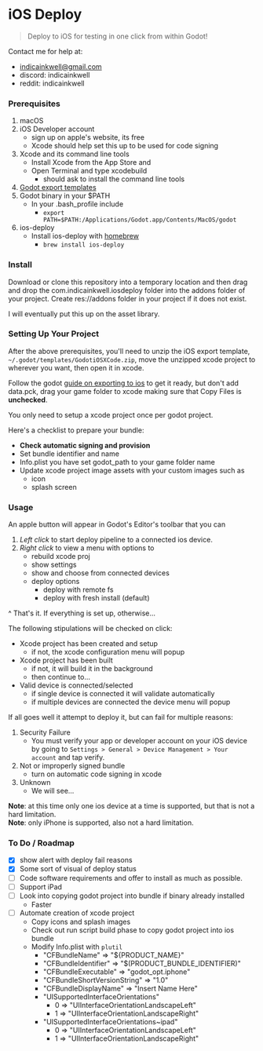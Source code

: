 # iOS Deploy

> Deploy to iOS for testing in one click from within Godot!

Contact me for help at:
- indicainkwell@gmail.com
- discord: indicainkwell
- reddit: indicainkwell

### Prerequisites

1. macOS
2. iOS Developer account
    - sign up on apple's website, its free
    - Xcode should help set this up to be used for code signing
3. Xcode and its command line tools
    - Install Xcode from the App Store and 
    - Open Terminal and type xcodebuild 
        - should ask to install the command line tools
4. [Godot export templates](https://godotengine.org/download)
5. Godot binary in your $PATH
    - In your .bash\_profile include 
        - `export PATH=$PATH:/Applications/Godot.app/Contents/MacOS/godot`
6. ios-deploy
    - Install ios-deploy with [homebrew](https://brew.sh)
        - `brew install ios-deploy`

### Install

Download or clone this repository into a temporary location and then drag and
drop the com.indicainkwell.iosdeploy folder into the addons folder of your
project. Create res://addons folder in your project if it does not exist.

I will eventually put this up on the asset library.

### Setting Up Your Project

After the above prerequisites, you'll need to unzip the iOS export template,
`~/.godot/templates/GodotiOSXCode.zip`, move the unzipped xcode project to
wherever you want, then open it in xcode.

Follow the godot [guide on exporting to
ios](http://docs.godotengine.org/en/latest/learning/workflow/export/exporting_for_ios.html)
to get it ready, but don't add data.pck, drag your  game folder to xcode making
sure that Copy Files is **unchecked**.

You only need to setup a xcode project once per godot project.

Here's a checklist to prepare your bundle:
- **Check automatic signing and provision**
- Set bundle identifier and name
- Info.plist you have set godot\_path to your game folder name
- Update xcode project image assets with your custom images such as
    - icon
    - splash screen

### Usage

An apple button will appear in Godot's Editor's toolbar that you can

1. *Left click* to start deploy pipeline to a connected ios device.
2. *Right click* to view a menu with options to
    - rebuild xcode proj
    - show settings
    - show and choose from connected devices
    - deploy options
        - deploy with remote fs
        - deploy with fresh install (default)

^ That's it. If everything is set up, otherwise...

The following stipulations will be checked on click:

- Xcode project has been created and setup
    - if not, the xcode configuration menu will popup
- Xcode project has been built
    - if not, it will build it in the background
    - then continue to...
- Valid device is connected/selected
    - if single device is connected it will validate automatically
    - if multiple devices are connected the device menu will popup

If all goes well it attempt to deploy it, but can fail for multiple reasons:

1. Security Failure
    - You must verify your app or developer account on your iOS device by going
      to `Settings > General > Device Management > Your account` and tap verify.
2. Not or improperly signed bundle
    - turn on automatic code signing in xcode
3. Unknown
    - We will see...

**Note**: at this time only one ios device at a time is supported, but that is not a
hard limitation.  
**Note**: only iPhone is supported, also not a hard limitation.

### To Do / Roadmap

- [X] show alert with deploy fail reasons
- [X] Some sort of visual of deploy status
- [ ] Code software requirements and offer to install as much as possible.
- [ ] Support iPad
- [ ] Look into copying godot project into bundle if binary already installed
    - Faster
- [ ] Automate creation of xcode project
    - Copy icons and splash images
    - Check out run script build phase to copy godot project into ios bundle
    - Modify Info.plist with `plutil`
        - "CFBundleName" => "${PRODUCT\_NAME}"
        - "CFBundleIdentifier" => "$(PRODUCT\_BUNDLE\_IDENTIFIER)"
        - "CFBundleExecutable" => "godot\_opt.iphone"
        - "CFBundleShortVersionString" => "1.0"
        - "CFBundleDisplayName" => "Insert Name Here"
        - "UISupportedInterfaceOrientations"
            - 0 => "UIInterfaceOrientationLandscapeLeft"
            - 1 => "UIInterfaceOrientationLandscapeRight"
        - "UISupportedInterfaceOrientations~ipad"
            - 0 => "UIInterfaceOrientationLandscapeLeft"
            - 1 => "UIInterfaceOrientationLandscapeRight"

